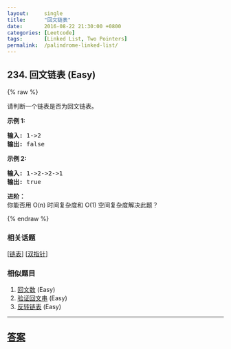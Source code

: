```yaml
---
layout:     single
title:      "回文链表"
date:       2016-08-22 21:30:00 +0800
categories: [Leetcode]
tags:       [Linked List, Two Pointers]
permalink:  /palindrome-linked-list/
---
```


## 234. 回文链表 (Easy)

{% raw %}

<p>请判断一个链表是否为回文链表。</p>

<p><strong>示例 1:</strong></p>

<pre><strong>输入:</strong> 1-&gt;2
<strong>输出:</strong> false</pre>

<p><strong>示例 2:</strong></p>

<pre><strong>输入:</strong> 1-&gt;2-&gt;2-&gt;1
<strong>输出:</strong> true
</pre>

<p><strong>进阶：</strong><br>
你能否用&nbsp;O(n) 时间复杂度和 O(1) 空间复杂度解决此题？</p>

{% endraw %}

### 相关话题
  [[链表](https://github.com/openset/leetcode/tree/master/tag/linked-list/README.md)]
  [[双指针](https://github.com/openset/leetcode/tree/master/tag/two-pointers/README.md)]

### 相似题目
  1. [回文数](/palindrome-number) (Easy)
  1. [验证回文串](/valid-palindrome) (Easy)
  1. [反转链表](/reverse-linked-list) (Easy)

---

## [答案](https://github.com/openset/leetcode/tree/master/problems/palindrome-linked-list)
